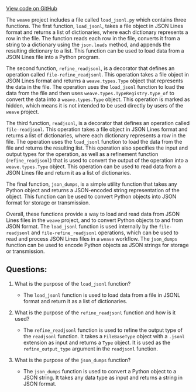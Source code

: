 [View code on GitHub](https://github.com/wandb/weave/weave/ops_primitives/json_.py)

The `weave` project includes a file called `load_jsonl.py` which contains three functions. The first function, `load_jsonl`, takes a file object in JSON Lines format and returns a list of dictionaries, where each dictionary represents a row in the file. The function reads each row in the file, converts it from a string to a dictionary using the `json.loads` method, and appends the resulting dictionary to a list. This function can be used to load data from a JSON Lines file into a Python program.

The second function, `refine_readjsonl`, is a decorator that defines an operation called `file-refine_readjsonl`. This operation takes a file object in JSON Lines format and returns a `weave.types.Type` object that represents the data in the file. The operation uses the `load_jsonl` function to load the data from the file and then uses `weave.types.TypeRegistry.type_of` to convert the data into a `weave.types.Type` object. This operation is marked as hidden, which means it is not intended to be used directly by users of the `weave` project.

The third function, `readjsonl`, is a decorator that defines an operation called `file-readjsonl`. This operation takes a file object in JSON Lines format and returns a list of dictionaries, where each dictionary represents a row in the file. The operation uses the `load_jsonl` function to load the data from the file and returns the resulting list. This operation also specifies the input and output types for the operation, as well as a refinement function (`refine_readjsonl`) that is used to convert the output of the operation into a `weave.types.Type` object. This operation can be used to read data from a JSON Lines file and return it as a list of dictionaries.

The final function, `json_dumps`, is a simple utility function that takes any Python object and returns a JSON-encoded string representation of the object. This function can be used to convert Python objects into JSON format for storage or transmission.

Overall, these functions provide a way to load and read data from JSON Lines files in the `weave` project, and to convert Python objects to and from JSON format. The `load_jsonl` function is used internally by the `file-readjsonl` and `file-refine_readjsonl` operations, which can be used to read and process JSON Lines files in a `weave` workflow. The `json_dumps` function can be used to encode Python objects as JSON strings for storage or transmission.
## Questions: 
 1. What is the purpose of the `load_jsonl` function?
    - The `load_jsonl` function is used to load data from a file in JSONL format and return it as a list of dictionaries.

2. What is the purpose of the `refine_readjsonl` function and how is it used?
    - The `refine_readjsonl` function is used to refine the output type of the `readjsonl` function. It takes a `FileBaseType` object with a `.jsonl` extension as input and returns a `Type` object. It is used as the `refine_output_type` argument in the `readjsonl` function.

3. What is the purpose of the `json_dumps` function?
    - The `json_dumps` function is used to convert a Python object to a JSON string. It takes any data type as input and returns a string in JSON format.